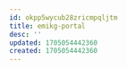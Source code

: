 ```yaml
---
id: okpp5wycub28zricmpqljtm
title: emikg-portal
desc: ''
updated: 1705054442360
created: 1705054442360
---
```

